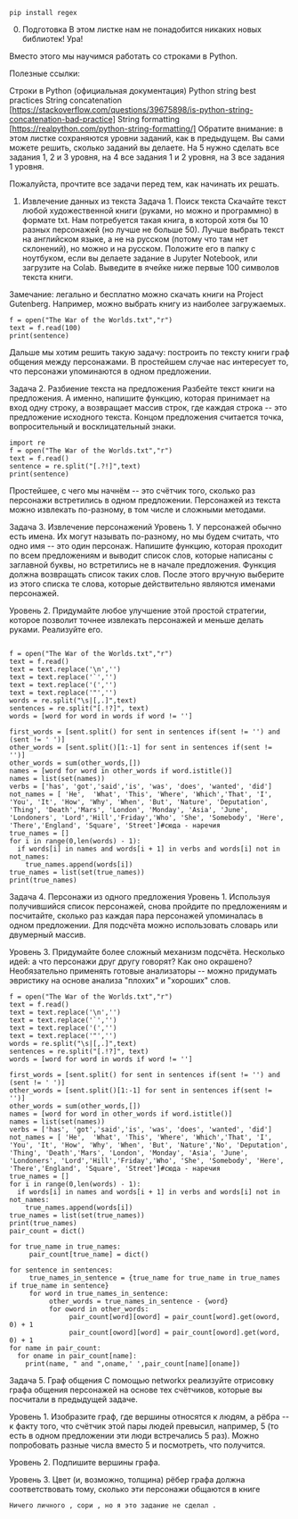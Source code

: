 ```
pip install regex
```
0. Подготовка
В этом листке нам не понадобится никаких новых библиотек! Ура!

Вместо этого мы научимся работать со строками в Python.

Полезные ссылки:

Строки в Python (официальная документация)
Python string best practices
String concatenation [https://stackoverflow.com/questions/39675898/is-python-string-concatenation-bad-practice]
String formatting [https://realpython.com/python-string-formatting/]
Обратите внимание: в этом листке сохраняются уровни заданий, как в предыдущем. Вы сами можете решить, сколько заданий вы делаете. На 5 нужно сделать все задания 1, 2 и 3 уровня, на 4 все задания 1 и 2 уровня, на 3 все задания 1 уровня.

Пожалуйста, прочтите все задачи перед тем, как начинать их решать.

1. Извлечение данных из текста
Задача 1. Поиск текста
Скачайте текст любой художественной книги (руками, но можно и программно) в формате txt. Нам потребуется такая книга, в которой хотя бы 10 разных персонажей (но лучше не больше 50). Лучше выбрать текст на английском языке, а не на русском (потому что там нет склонений), но можно и на русском. Положите его в папку с ноутбуком, если вы делаете задание в Jupyter Notebook, или загрузите на Colab. Выведите в ячейке ниже первые 100 символов текста книги.

Замечание: легально и бесплатно можно скачать книги на Project Gutenberg. Например, можно выбрать книгу из наиболее загружаемых.
```
f = open("The War of the Worlds.txt","r")
text = f.read(100)
print(sentence)
```
Дальше мы хотим решить такую задачу: построить по тексту книги граф общения между персонажами. В простейшем случае нас интересует то, что персонажи упоминаются в одном предложении.

Задача 2. Разбиение текста на предложения
Разбейте текст книги на предложения. А именно, напишите функцию, которая принимает на вход одну строку, а возвращает массив строк, где каждая строка -- это предложение исходного текста. Концом предложения считается точка, вопросительный и восклицательный знаки.
```
import re
f = open("The War of the Worlds.txt","r")
text = f.read()
sentence = re.split("[.?!]",text)
print(sentence)
```
Простейшее, с чего мы начнём -- это счётчик того, сколько раз персонажи встретились в одном предложении. Персонажей из текста можно извлекать по-разному, в том числе и сложными методами.

Задача 3. Извлечение персонажений
Уровень 1. У персонажей обычно есть имена. Их могут называть по-разному, но мы будем считать, что одно имя -- это один персонаж. Напишите функцию, которая проходит по всем предложениям и выводит список слов, которые написаны с заглавной буквы, но встретились не в начале предложения. Функция должна возвращать список таких слов. После этого вручную выберите из этого списка те слова, которые действительно являются именами персонажей.

Уровень 2. Придумайте любое улучшение этой простой стратегии, которое позволит точнее извлекать персонажей и меньше делать руками. Реализуйте его.
```import re

f = open("The War of the Worlds.txt","r")
text = f.read()
text = text.replace('\n','')
text = text.replace('`','')
text = text.replace('(','')
text = text.replace('"','')
words = re.split("\s|[,.]",text)
sentences = re.split("[.!?]", text)
words = [word for word in words if word != '']

first_words = [sent.split() for sent in sentences if(sent != '') and (sent != ' ')]
other_words = [sent.split()[1:-1] for sent in sentences if(sent != '')]
other_words = sum(other_words,[])
names = [word for word in other_words if word.istitle()]
names = list(set(names))
verbs = ['has', 'got','said','is', 'was', 'does', 'wanted', 'did']
not_names = [ 'He',  'What', 'This', 'Where', 'Which','That', 'I', 'You', 'It', 'How', 'Why', 'When', 'But', 'Nature', 'Deputation', 'Thing', 'Death','Mars', 'London', 'Monday', 'Asia', 'June', 'Londoners', 'Lord','Hill','Friday','Who', 'She', 'Somebody', 'Here', 'There','England', 'Square', 'Street']#сюда - наречия
true_names = []
for i in range(0,len(words) - 1):
  if words[i] in names and words[i + 1] in verbs and words[i] not in not_names:
    true_names.append(words[i])
true_names = list(set(true_names))
print(true_names)
```

Задача 4. Персонажи из одного предложения
Уровень 1. Используя получившийся список персонажей, снова пройдите по предложениям и посчитайте, сколько раз каждая пара персонажей упоминалась в одном предложении. Для подсчёта можно использовать словарь или двумерный массив.

Уровень 3. Придумайте более сложный механизм подсчёта. Несколько идей: а что персонажи друг другу говорят? Как оно окрашено? Необязательно применять готовые анализаторы -- можно придумать эвристику на основе анализа "плохих" и "хороших" слов.
```
f = open("The War of the Worlds.txt","r")
text = f.read()
text = text.replace('\n','')
text = text.replace('`','')
text = text.replace('(','')
text = text.replace('"','')
words = re.split("\s|[,.]",text)
sentences = re.split("[.!?]", text)
words = [word for word in words if word != '']

first_words = [sent.split() for sent in sentences if(sent != '') and (sent != ' ')]
other_words = [sent.split()[1:-1] for sent in sentences if(sent != '')]
other_words = sum(other_words,[])
names = [word for word in other_words if word.istitle()]
names = list(set(names))
verbs = ['has', 'got','said','is', 'was', 'does', 'wanted', 'did']
not_names = [ 'He',  'What', 'This', 'Where', 'Which','That', 'I', 'You', 'It', 'How', 'Why', 'When', 'But', 'Nature','No', 'Deputation', 'Thing', 'Death','Mars', 'London', 'Monday', 'Asia', 'June', 'Londoners', 'Lord','Hill','Friday','Who', 'She', 'Somebody', 'Here', 'There','England', 'Square', 'Street']#сюда - наречия
true_names = []
for i in range(0,len(words) - 1):
  if words[i] in names and words[i + 1] in verbs and words[i] not in not_names:
    true_names.append(words[i])
true_names = list(set(true_names))
print(true_names)
pair_count = dict()

for true_name in true_names:
     pair_count[true_name] = dict()

for sentence in sentences:
     true_names_in_sentence = {true_name for true_name in true_names if true_name in sentence}
     for word in true_names_in_sentence:
          other_words = true_names_in_sentence - {word}
          for oword in other_words:
               pair_count[word][oword] = pair_count[word].get(oword, 0) + 1
               pair_count[oword][word] = pair_count[oword].get(word, 0) + 1
for name in pair_count:
  for oname in pair_count[name]:
    print(name, " and ",oname,' ',pair_count[name][oname])
```
Задача 5. Граф общения
С помощью networkx реализуйте отрисовку графа общения персонажей на основе тех счётчиков, которые вы посчитали в предыдущей задаче.

Уровень 1. Изобразите граф, где вершины относятся к людям, а рёбра -- к факту того, что счётчик этой пары людей превысил, например, 5 (то есть в одном предложении эти люди встречались 5 раз). Можно попробовать разные числа вместо 5 и посмотреть, что получится.

Уровень 2. Подпишите вершины графа.

Уровень 3. Цвет (и, возможно, толщина) рёбер графа должна соответствовать тому, сколько эти персонажи общаются в книге
```
Ничего личного , сори , но я это задание не сделал .
```
